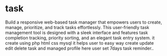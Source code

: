 # task
Build a responsive web-based task manager that empowers users to create, manage, prioritize, and track tasks effortlessly. This user-friendly task management tool is designed with a sleek interface and features task completion tracking, priority sorting, and an elegant task entry system. it create using php html css mysql
it helps user to easy way create update edit delete task and managed profile here user set 7days task reminder..

